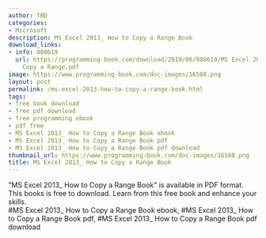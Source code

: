 ```yaml
---
author: TBD
categories:
- Microsoft
description: MS Excel 2013_ How to Copy a Range Book
download_links:
- info: 080619
  url: https://programming-book.com/download/2019/06/080619/MS Excel 2013_ How to
    Copy a Range.pdf
image: https://www.programming-book.com/doc-images/16588.png
layout: post
permalink: /ms-excel-2013-how-to-copy-a-range-book.html
tags:
- free book download
- free pdf download
- free programming ebook
- pdf free
- MS Excel 2013_ How to Copy a Range Book ebook
- MS Excel 2013_ How to Copy a Range Book pdf
- MS Excel 2013_ How to Copy a Range Book pdf download
thumbnail_url: https://www.programming-book.com/doc-images/16588.png
title: MS Excel 2013_ How to Copy a Range Book
---
```


 
<div class="item-desc text-justify">
  "MS Excel 2013_ How to Copy a Range Book" is available in PDF format. This books is free to download. Learn from this free book and enhance your skills.
  <br>
  #MS Excel 2013_ How to Copy a Range Book ebook, #MS Excel 2013_ How to Copy a Range Book pdf, #MS Excel 2013_ How to Copy a Range Book pdf download
</div>